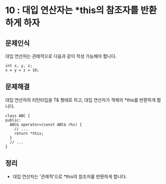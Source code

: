 # 10 : 대입 연산자는 \*this의 참조자를 반환하게 하자
## 문제인식
대입 연산자는 관례적으로 다음과 같이 작성 가능해야 합니다.
```
int x, y, z;
x = y = z = 10;
```
## 문제해결
대입 연산자의 리턴타입을 T& 형태로 하고, 대입 연산자가 객체의 \*this를 반환하게 합니다.

```
class ABC {
public:
  ABC& operator=(const ABC& rhs) {
    // ...
    return *this;
  }
  // ...
}
```

## 정리
- 대입 연산자는 '관례적'으로 \*this의 참조자를 반환하게 합니다.
